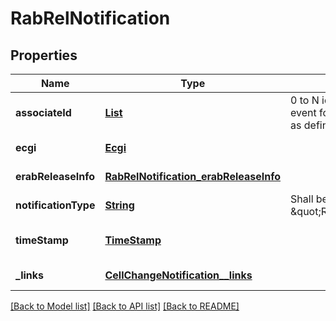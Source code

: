 # RabRelNotification
## Properties

Name | Type | Description | Notes
------------ | ------------- | ------------- | -------------
**associateId** | [**List**](AssociateId.md) | 0 to N identifiers to bind the event for a specific UE or flow as defined below. | [optional] [default to null]
**ecgi** | [**Ecgi**](Ecgi.md) |  | [default to null]
**erabReleaseInfo** | [**RabRelNotification_erabReleaseInfo**](RabRelNotification_erabReleaseInfo.md) |  | [default to null]
**notificationType** | [**String**](string.md) | Shall be set to \&quot;RabRelNotification\&quot;. | [default to null]
**timeStamp** | [**TimeStamp**](TimeStamp.md) |  | [optional] [default to null]
**\_links** | [**CellChangeNotification__links**](CellChangeNotification__links.md) |  | [default to null]

[[Back to Model list]](../README.md#documentation-for-models) [[Back to API list]](../README.md#documentation-for-api-endpoints) [[Back to README]](../README.md)

